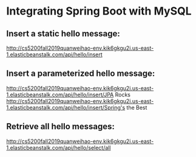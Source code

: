 # Integrating Spring Boot with MySQL

## Insert a static hello message: 

http://cs5200fall2019quanweihao-env.kik6gkgu2i.us-east-1.elasticbeanstalk.com/api/hello/insert

## Insert a parameterized hello message: 

http://cs5200fall2019quanweihao-env.kik6gkgu2i.us-east-1.elasticbeanstalk.com/api/hello/insert/JPA Rocks<br/>
http://cs5200fall2019quanweihao-env.kik6gkgu2i.us-east-1.elasticbeanstalk.com/api/hello/insert/Spring's the Best

## Retrieve all hello messages: 

http://cs5200fall2019quanweihao-env.kik6gkgu2i.us-east-1.elasticbeanstalk.com/api/hello/select/all
